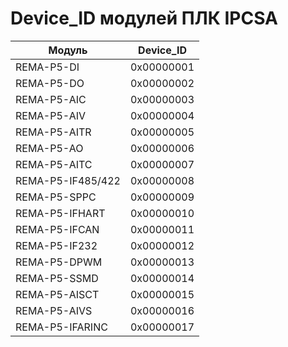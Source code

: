 # Device_ID модулей ПЛК IPCSA

| Модуль            | Device_ID    |
|-------------------|--------------|
| REMA-P5-DI       | 0x00000001   |
| REMA-P5-DO       | 0x00000002   |
| REMA-P5-AIC      | 0x00000003   |
| REMA-P5-AIV      | 0x00000004   |
| REMA-P5-AITR     | 0x00000005   |
| REMA-P5-AO       | 0x00000006   |
| REMA-P5-AITC     | 0x00000007   |
| REMA-P5-IF485/422| 0x00000008   |
| REMA-P5-SPPC     | 0x00000009   |
| REMA-P5-IFHART   | 0x00000010   |
| REMA-P5-IFCAN    | 0x00000011   |
| REMA-P5-IF232    | 0x00000012   |
| REMA-P5-DPWM     | 0x00000013   |
| REMA-P5-SSMD     | 0x00000014   |
| REMA-P5-AISCT    | 0x00000015   |
| REMA-P5-AIVS     | 0x00000016   |
| REMA-P5-IFARINC  | 0x00000017   |